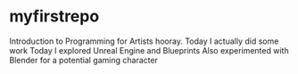 # myfirstrepo
Introduction to Programming for Artists
hooray. Today I actually did some work
Today I explored Unreal Engine and Blueprints
Also experimented with Blender for a potential gaming character
